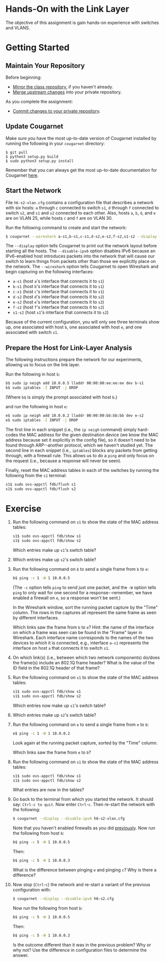 # Hands-On with the Link Layer

The objective of this assignment is gain hands-on experience with switches and
VLANS.


# Getting Started

## Maintain Your Repository

 Before beginning:
 - [Mirror the class repository](../01b-hw-private-repo-mirror), if you haven't
   already.
 - [Merge upstream changes](../01b-hw-private-repo-mirror#update-your-mirrored-repository-from-the-upstream)
   into your private repository.

 As you complete the assignment:
 - [Commit changes to your private repository](../01b-hw-private-repo-mirror#commit-and-push-local-changes-to-your-private-repo).


## Update Cougarnet

Make sure you have the most up-to-date version of Cougarnet installed by
running the following in your `cougarnet` directory:

```
$ git pull
$ python3 setup.py build
$ sudo python3 setup.py install
```

Remember that you can always get the most up-to-date documentation for
Cougarnet [here](https://github.com/cdeccio/cougarnet/blob/main/README.md).


## Start the Network

File `h6-s2-vlan.cfg` contains a configuration file that describes a network
with six hosts: `a` through `c` connected to switch `s1`, `d` through `f`
connected to switch `s2`, and `s1` and `s2` connected to each other.  Also,
hosts `a`, `b`, `d`, and `e` are on VLAN 25, while hosts `c` and `f` are on
VLAN 30.
   
Run the following command to create and start the network:

```bash
$ cougarnet --wireshark a-s1,b-s1,c-s1,d-s2,e-s2,f-s2,s1-s2 --display --disable-ipv6 h6-s2-vlan.cfg
```

The `--display` option tells Cougarnet to print out the network layout before
starting all the hosts.  The `--disable-ipv6` option disables IPv6 because an
IPv6-enabled host introduces packets into the network that will cause our
switch to learn things from packets other than those we explicitly place on the
network.  The `--wireshark` option tells Cougarnet to open Wireshark and begin
capturing on the following interfaces:

 * `a-s1` (host `a`'s interface that connects it to `s1`)
 * `b-s1` (host `b`'s interface that connects it to `s1`)
 * `c-s1` (host `c`'s interface that connects it to `s1`)
 * `d-s2` (host `d`'s interface that connects it to `s2`)
 * `e-s2` (host `e`'s interface that connects it to `s2`)
 * `f-s2` (host `f`'s interface that connects it to `s2`)
 * `s1-s2` (host `s1`'s interface that connects it to `s2`)

Because of the current configuration, you will only see three terminals show
up, one associated with host `b`, one associated with host `e`, and one
associated with switch `s1`.


## Prepare the Host for Link-Layer Analysis

The following instructions prepare the network for our experiments, allowing us
to focus on the link layer.

Run the following in host `b`:

```bash
b$ sudo ip neigh add 10.0.0.5 lladdr 00:00:00:ee:ee:ee dev b-s1
b$ sudo iptables -I INPUT -j DROP
```

(Where `b$` is simply the prompt associated with host `b`.)

and run the following in host `e`:

```bash
e$ sudo ip neigh add 10.0.0.2 lladdr 00:00:00:bb:bb:bb dev e-s2
e$ sudo iptables -I INPUT -j DROP
```

The first line in each snippet (i.e., the `ip neigh` command) simply hard-codes
the MAC address for the given destination device (we know the MAC address
because set it explicitly in the config file), so it doesn't need to be found
through ARP--another protocol, which we haven't studied yet.  The second line
in each snippet (i.e., `iptables`) blocks any packets from getting through,
with a firewall rule.  This allows us to do a `ping` and only focus on the
request (i.e., because a response will never be seen).

Finally, reset the MAC address tables in each of the switches by running the
following from the `s1` terminal:

```bash
s1$ sudo ovs-appctl fdb/flush s1
s1$ sudo ovs-appctl fdb/flush s2
```


# Exercise

 1. Run the following command on `s1` to show the state of the MAC address
    tables:

    ```bash
    s1$ sudo ovs-appctl fdb/show s1
    s1$ sudo ovs-appctl fdb/show s2
    ```

    Which entries make up `s1`'s switch table?

 2. Which entries make up `s2`'s switch table?

 3. Run the following command on `b` to send a single frame from `b` to `e`:
   
    ```bash
    b$ ping -c 1 -W 1 10.0.0.5
    ```

    (The `-c` option tells `ping` to send just one packet, and the `-W` option
    tells `ping` to only wait for one second for a response--remember, we have
    enabled a firewall on `e`, so a response won't be sent.)

    In the Wireshark window, sort the running packet capture by the "Time"
    column.  The rows in the captures all represent the same frame as seen by
    different interfaces.

    Which links saw the frame from `b` to `e`?  Hint: the name of the interface
    on which a frame was seen can be found in the "Frame" layer in Wireshark.
    Each interface name corresponds to the names of the two devices to which it
    is connected, e.g., interface `a-s1` represents the interface on host `a`
    that connects it to switch `s1`.


 4. On which link(s) (i.e., between which two network components) do/does the
    frame(s) include an 802.1Q frame header?  What is the value of the ID field
    in the 802.1Q header of that frame?

    
 5. Run the following command on `s1` to show the state of the MAC address
    tables:

    ```bash
    s1$ sudo ovs-appctl fdb/show s1
    s1$ sudo ovs-appctl fdb/show s2
    ```

    Which entries now make up `s1`'s switch table?

 6. Which entries make up `s2`'s switch table?


 7. Run the following command on `e` to send a single frame from `e` to `b`:
   
    ```bash
    e$ ping -c 1 -W 1 10.0.0.2
    ```

    Look again at the running packet capture, sorted by the "Time" column.

    Which links saw the frame from `e` to `b`?


 8. Run the following command on `s1` to show the state of the MAC address
    tables:

    ```bash
    s1$ sudo ovs-appctl fdb/show s1
    s1$ sudo ovs-appctl fdb/show s2
    ```

    What entries are now in the tables?


 9. Go back to the terminal from which you started the network.  It should say:
    `Ctrl-c to quit`.  Now enter `Ctrl`-`c`.  Then re-start the network with
    the following:
   
    ```bash
    $ cougarnet --display --disable-ipv6 h6-s2-vlan.cfg
    ```

    Note that you haven't enabled firewalls as you did
    [previously](#prepare-the-host-for-link-layer-analysis).
    Now run the following from host `b`:

    ```bash
    b$ ping -c 5 -W 1 10.0.0.5
    ```

    Then:

    ```bash
    b$ ping -c 5 -W 1 10.0.0.3
    ```

    What is the difference between pinging `e` and pinging `c`?  Why is there a
    difference?


 10. Now stop (`Ctrl`-`c`) the network and re-start a variant of the previous
     configuration with:
    
     ```bash
     $ cougarnet --display --disable-ipv6 h6-s2.cfg
     ```

     Now run the following from host `b`:

     ```bash
     b$ ping -c 5 -W 1 10.0.0.5
     ```

     Then:

     ```bash
     b$ ping -c 5 -W 1 10.0.0.3
     ```

     Is the outcome different than it was in the previous problem?  Why or why
     not?  Use the difference in configuration files to determine the answer.
